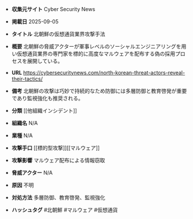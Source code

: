 - **収集元サイト**
Cyber Security News

- **掲載日**
2025-09-05

- **タイトル**
北朝鮮の仮想通貨業界攻撃手法

- **概要**
北朝鮮の脅威アクターが軍事レベルのソーシャルエンジニアリングを用い仮想通貨業界の専門家を標的に高度なマルウェアを配布する偽の採用プロセスを展開している。

- **URL**
https://cybersecuritynews.com/north-korean-threat-actors-reveal-their-tactics/

- **備考**
北朝鮮の攻撃は巧妙で持続的なため防御には多層防御と教育啓発が重要であり監視強化も推奨される。

- **分類**
[[他組織インシデント]]

- **組織名**
N/A

- **業種**
N/A

- **攻撃手口**
[[標的型攻撃]][[マルウェア]]

- **攻撃影響**
マルウェア配布による情報窃取

- **脅威アクター**
N/A

- **原因**
不明

- **対処方法**
多層防御、教育啓発、監視強化

- **ハッシュタグ**
#北朝鮮 #マルウェア #仮想通貨
